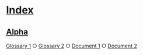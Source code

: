 # [Index](#sha256:e0f2f2c)

## [Alpha](#sha256:db87f91)  
  
[Glossary 1][1] ○ [Glossary 2][2] ○ [Document 1][3] ○ [Document 2][4]

[1]: ./glossary-1.md#sha256:12fca02 "First definition."

[2]: ./glossary-2.md#sha256:9c50dbf "Second definition."

[3]: ./document-1.md#sha256:2405b49

[4]: ./document-2.md#sha256:cdfbad2
